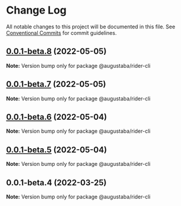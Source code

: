 # Change Log

All notable changes to this project will be documented in this file.
See [Conventional Commits](https://conventionalcommits.org) for commit guidelines.

## [0.0.1-beta.8](https://github.com/augustaba/rider/compare/@augustaba/rider-cli@0.0.1-beta.7...@augustaba/rider-cli@0.0.1-beta.8) (2022-05-05)

**Note:** Version bump only for package @augustaba/rider-cli





## [0.0.1-beta.7](https://github.com/augustaba/rider/compare/@augustaba/rider-cli@0.0.1-beta.6...@augustaba/rider-cli@0.0.1-beta.7) (2022-05-05)

**Note:** Version bump only for package @augustaba/rider-cli





## [0.0.1-beta.6](https://github.com/augustaba/rider/compare/@augustaba/rider-cli@0.0.1-beta.5...@augustaba/rider-cli@0.0.1-beta.6) (2022-05-04)

**Note:** Version bump only for package @augustaba/rider-cli





## [0.0.1-beta.5](https://github.com/augustaba/rider/compare/@augustaba/rider-cli@0.0.1-beta.4...@augustaba/rider-cli@0.0.1-beta.5) (2022-05-04)

**Note:** Version bump only for package @augustaba/rider-cli





## 0.0.1-beta.4 (2022-03-25)

**Note:** Version bump only for package @augustaba/rider-cli
